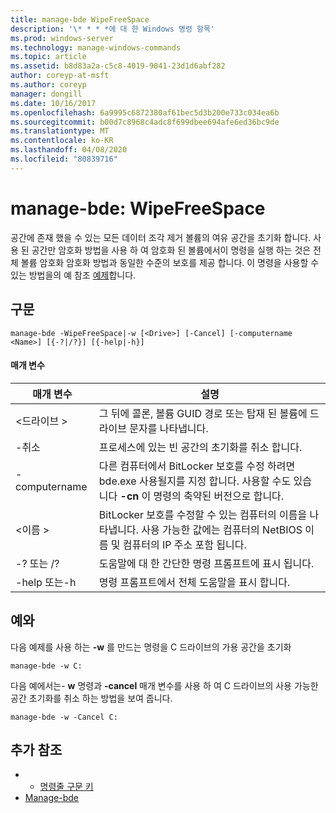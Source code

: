 ```yaml
---
title: manage-bde WipeFreeSpace
description: '\* * * *에 대 한 Windows 명령 항목'
ms.prod: windows-server
ms.technology: manage-windows-commands
ms.topic: article
ms.assetid: b8d83a2a-c5c8-4019-9041-23d1d6abf282
author: coreyp-at-msft
ms.author: coreyp
manager: dongill
ms.date: 10/16/2017
ms.openlocfilehash: 6a9995c6872380af61bec5d3b200e733c034ea6b
ms.sourcegitcommit: b00d7c8968c4adc8f699dbee694afe6ed36bc9de
ms.translationtype: MT
ms.contentlocale: ko-KR
ms.lasthandoff: 04/08/2020
ms.locfileid: "80839716"
---
```

# <a name="manage-bde-wipefreespace"></a>manage-bde: WipeFreeSpace



공간에 존재 했을 수 있는 모든 데이터 조각 제거 볼륨의 여유 공간을 초기화 합니다. 사용 된 공간만 암호화 방법을 사용 하 여 암호화 된 볼륨에서이 명령을 실행 하는 것은 전체 볼륨 암호화 암호화 방법과 동일한 수준의 보호를 제공 합니다. 이 명령을 사용할 수 있는 방법을의 예 참조 [예제](#BKMK_Examples)합니다.

## <a name="syntax"></a>구문

```
manage-bde -WipeFreeSpace|-w [<Drive>] [-Cancel] [-computername <Name>] [{-?|/?}] [{-help|-h}]
```

#### <a name="parameters"></a>매개 변수

|매개 변수|설명|
|---------|-----------|
|\<드라이브 >|그 뒤에 콜론, 볼륨 GUID 경로 또는 탑재 된 볼륨에 드라이브 문자를 나타냅니다.|
|-취소|프로세스에 있는 빈 공간의 초기화를 취소 합니다.|
|-computername|다른 컴퓨터에서 BitLocker 보호를 수정 하려면 bde.exe 사용될지를 지정 합니다. 사용할 수도 있습니다 **-cn** 이 명령의 축약된 버전으로 합니다.|
|\<이름 >|BitLocker 보호를 수정할 수 있는 컴퓨터의 이름을 나타냅니다. 사용 가능한 값에는 컴퓨터의 NetBIOS 이름 및 컴퓨터의 IP 주소 포함 됩니다.|
|-? 또는 /?|도움말에 대 한 간단한 명령 프롬프트에 표시 됩니다.|
|-help 또는-h|명령 프롬프트에서 전체 도움말을 표시 합니다.|

## <a name="examples"></a><a name=BKMK_Examples></a>예와

다음 예제를 사용 하는 **-w** 를 만드는 명령을 C 드라이브의 가용 공간을 초기화
```
manage-bde -w C:
```
다음 예에서는- **w** 명령과 **-cancel** 매개 변수를 사용 하 여 C 드라이브의 사용 가능한 공간 초기화를 취소 하는 방법을 보여 줍니다.
```
manage-bde -w -Cancel C:
```

## <a name="additional-references"></a>추가 참조

-   - [명령줄 구문 키](command-line-syntax-key.md)
-   [Manage-bde](manage-bde.md)
